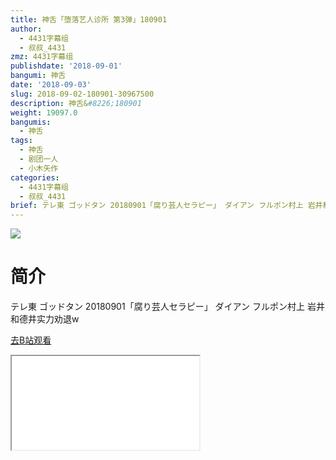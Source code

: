 ```yaml
---
title: 神舌「堕落艺人诊所 第3弹」180901
author:
  - 4431字幕组
  - 叔叔_4431
zmz: 4431字幕组
publishdate: '2018-09-01'
bangumi: 神舌
date: '2018-09-03'
slug: 2018-09-02-180901-30967500
description: 神舌&#8226;180901
weight: 19097.0
bangumis:
  - 神舌
tags:
  - 神舌
  - 剧团一人
  - 小木矢作
categories:
  - 4431字幕组
  - 叔叔_4431
brief: テレ東 ゴッドタン 20180901「腐り芸人セラピー」 ダイアン フルポン村上 岩井和德井实力劝退w
---
```

![](https://i.imgur.com/6d8qNs1.jpg)
# 简介  
テレ東
ゴッドタン 20180901「腐り芸人セラピー」
ダイアン
フルポン村上
岩井和德井实力劝退w  

[去B站观看](https://www.bilibili.com/video/av30967500/)
<div class ="resp-container"><iframe class="testiframe" src="//player.bilibili.com/player.html?aid=30967500"", scrolling="no", allowfullscreen="true" > </iframe></div> 
